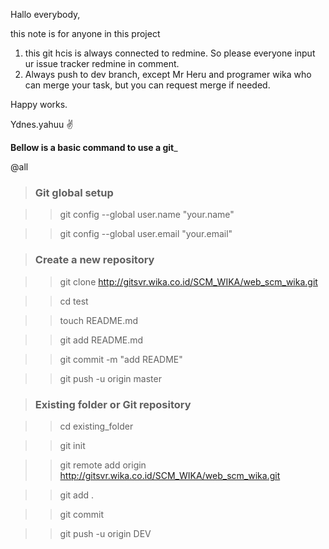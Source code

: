 Hallo everybody,

this note is for anyone in this project 
>>>
1. this git hcis is always connected to redmine. So please everyone input ur issue tracker redmine in comment.
2. Always push to dev branch, except Mr Heru and programer wika who can merge your task, but you can request merge if needed.
>>>

Happy works.

Ydnes.yahuu :v:


______Bellow is a basic command to use a git_______



@all

>### Git global setup 

>>git config --global user.name "your.name"

>>git config --global user.email "your.email"

>### Create a new repository

>>git clone http://gitsvr.wika.co.id/SCM_WIKA/web_scm_wika.git

>>cd test

>>touch README.md

>>git add README.md

>>git commit -m "add README"

>>git push -u origin master

>### Existing folder or Git repository

>>cd existing_folder

>>git init

>>git remote add origin http://gitsvr.wika.co.id/SCM_WIKA/web_scm_wika.git

>>git add .

>>git commit

>>git push -u origin DEV